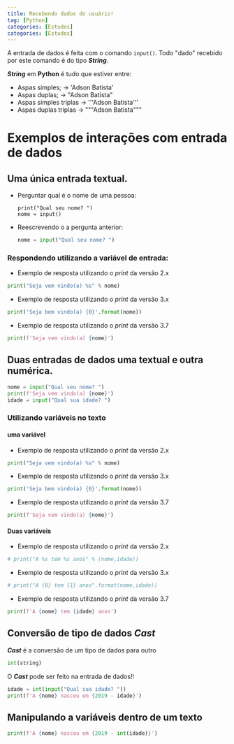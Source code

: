 ```yaml
---
title: Recebendo dados do usuário!
tag: [Python]
categories: [Estudos]
categories: [Estudos]
---
```


A entrada de dados é feita com o comando `input()`. Todo "dado" recebido por este comando é do tipo ***String***.

***String*** em **Python** é tudo que estiver entre:
- Aspas simples; -> 'Adson Batista'
- Aspas duplas; -> "Adson Batista"
- Aspas simples triplas -> '''Adson Batista'''
- Aspas duplas triplas -> """Adson Batista"""

# Exemplos de interações com entrada de dados

## Uma única entrada textual.

- Perguntar qual é o nome de uma pessoa:
    
    ```pyton
    print("Qual seu nome? ")
    nome = input()
    ```
- Reescrevendo o a pergunta anterior:

    ```python
    nome = input("Qual seu nome? ")
    ```

### Respondendo utilizando a variável de entrada:

- Exemplo de resposta utilizando o *print* da versão 2.x

```python
print("Seja vem vindo(a) %s" % nome)
```

- Exemplo de resposta utilizando o *print* da versão 3.x

```python
print('Seja bem vindo(a) {0}'.format(nome))
```

- Exemplo de resposta utilizando o *print* da versão 3.7

```python
print(f'Seja vem vindo(a) {nome}')
```

## Duas entradas de dados uma textual e outra numérica.

```python
nome = input("Qual seu nome? ")
print(f'Seja vem vindo(a) {nome}')
idade = input("Qual sua idade? ")
```    

### Utilizando variáveis no texto


#### uma variável

- Exemplo de resposta utilizando o *print* da versão 2.x

```python
print("Seja vem vindo(a) %s" % nome)
```

- Exemplo de resposta utilizando o *print* da versão 3.x

```python
print('Seja bem vindo(a) {0}'.format(nome))
```

- Exemplo de resposta utilizando o *print* da versão 3.7

```python
print(f'Seja vem vindo(a) {nome}')
```

#### Duas variáveis

- Exemplo de resposta utilizando o *print* da versão 2.x

```python
# print("A %s tem %s anos" % (nome,idade))
```

- Exemplo de resposta utilizando o *print* da versão 3.x

```python
# print("A {0} tem {1} anos".format(nome,idade))
```

- Exemplo de resposta utilizando o *print* da versão 3.7

```python
print(f'A {nome} tem {idade} anos')
```

## Conversão de tipo de  dados ***Cast***

***Cast*** é a conversão de um tipo de dados para outro

```python
int(string)
```

O ***Cast*** pode ser feito na entrada de dados!!

```python
idade = int(input("Qual sua idade? "))
print(f'A {nome} nasceu em {2019 - idade}')
```

## Manipulando a variáveis dentro de um texto

```python
print(f'A {nome} nasceu em {2019 - int(idade)}')
```
